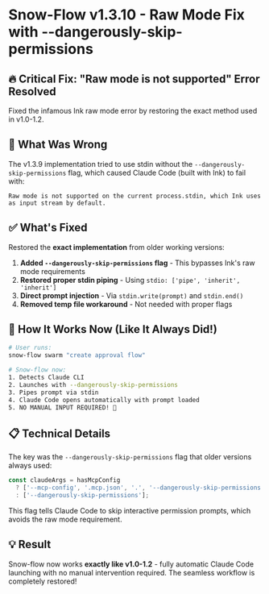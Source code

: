 # Snow-Flow v1.3.10 - Raw Mode Fix with --dangerously-skip-permissions

## 🔥 Critical Fix: "Raw mode is not supported" Error Resolved

Fixed the infamous Ink raw mode error by restoring the exact method used in v1.0-1.2.

## 🔧 What Was Wrong

The v1.3.9 implementation tried to use stdin without the `--dangerously-skip-permissions` flag, which caused Claude Code (built with Ink) to fail with:
```
Raw mode is not supported on the current process.stdin, which Ink uses as input stream by default.
```

## ✅ What's Fixed

Restored the **exact implementation** from older working versions:

1. **Added `--dangerously-skip-permissions` flag** - This bypasses Ink's raw mode requirements
2. **Restored proper stdin piping** - Using `stdio: ['pipe', 'inherit', 'inherit']`
3. **Direct prompt injection** - Via `stdin.write(prompt)` and `stdin.end()`
4. **Removed temp file workaround** - Not needed with proper flags

## 🚀 How It Works Now (Like It Always Did!)

```bash
# User runs:
snow-flow swarm "create approval flow"

# Snow-flow now:
1. Detects Claude CLI
2. Launches with --dangerously-skip-permissions
3. Pipes prompt via stdin
4. Claude Code opens automatically with prompt loaded
5. NO MANUAL INPUT REQUIRED! 🎉
```

## 📋 Technical Details

The key was the `--dangerously-skip-permissions` flag that older versions always used:

```javascript
const claudeArgs = hasMcpConfig 
  ? ['--mcp-config', '.mcp.json', '.', '--dangerously-skip-permissions']
  : ['--dangerously-skip-permissions'];
```

This flag tells Claude Code to skip interactive permission prompts, which avoids the raw mode requirement.

## 💡 Result

Snow-flow now works **exactly like v1.0-1.2** - fully automatic Claude Code launching with no manual intervention required. The seamless workflow is completely restored!